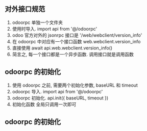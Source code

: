 ## 对外接口规范

1. odoorpc 单独一个文件夹
2. 使用时导入. import api from '@/odoorpc'
3. odoo 官方对外的 jsonrpc 接口是 '/web/webclient/version_info'
4. 在 odoorpc 中对应有一个接口函数 web.webclient.version_info
5. 直接使用 await api.web.webclient.version_info()
6. 简言之, 每一个接口都是一个异步函数. 调用接口就是调用函数

## odoorpc 的初始化

1. 使用 odoorpc 之前, 需要两个初始化参数, baseURL 和 timeout
2. odoorpc 导入. import api from '@/odoorpc'
3. odoorpc 初始化. api.init({ baseURL, timeout })
4. 初始化函数 全局只调用一次即可

## odoorpc 的初始化
